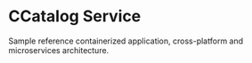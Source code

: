 # CCatalog Service
Sample reference containerized application, cross-platform and microservices architecture.



